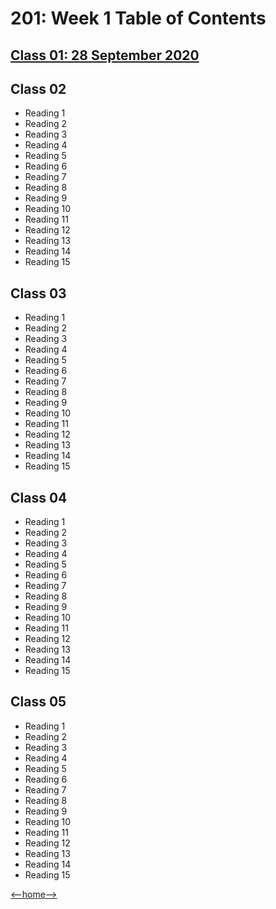 # 201: Week 1 Table of Contents

## [Class 01: 28 September 2020](/code-201/week1day1/class01.md)

## Class 02

+ Reading 1
+ Reading 2
+ Reading 3
+ Reading 4
+ Reading 5
+ Reading 6
+ Reading 7
+ Reading 8
+ Reading 9
+ Reading 10
+ Reading 11
+ Reading 12
+ Reading 13
+ Reading 14
+ Reading 15

## Class 03

+ Reading 1
+ Reading 2
+ Reading 3
+ Reading 4
+ Reading 5
+ Reading 6
+ Reading 7
+ Reading 8
+ Reading 9
+ Reading 10
+ Reading 11
+ Reading 12
+ Reading 13
+ Reading 14
+ Reading 15

## Class 04

+ Reading 1
+ Reading 2
+ Reading 3
+ Reading 4
+ Reading 5
+ Reading 6
+ Reading 7
+ Reading 8
+ Reading 9
+ Reading 10
+ Reading 11
+ Reading 12
+ Reading 13
+ Reading 14
+ Reading 15

## Class 05

+ Reading 1
+ Reading 2
+ Reading 3
+ Reading 4
+ Reading 5
+ Reading 6
+ Reading 7
+ Reading 8
+ Reading 9
+ Reading 10
+ Reading 11
+ Reading 12
+ Reading 13
+ Reading 14
+ Reading 15

[<--home-->](/README.md)
